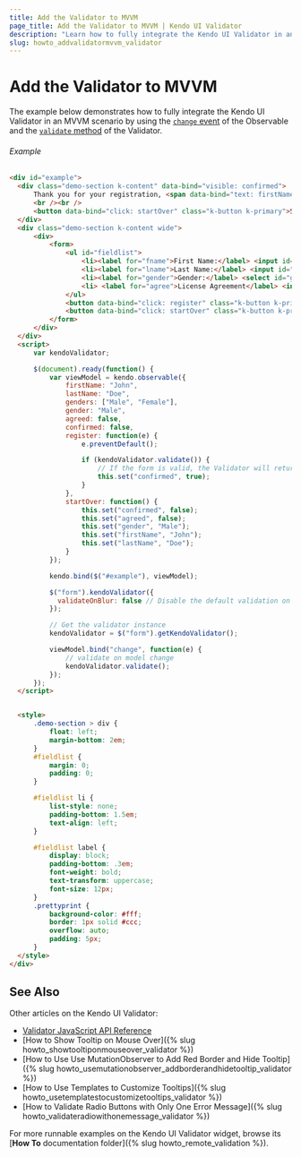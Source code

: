 ```yaml
---
title: Add the Validator to MVVM
page_title: Add the Validator to MVVM | Kendo UI Validator
description: "Learn how to fully integrate the Kendo UI Validator in an MVVM scenario."
slug: howto_addvalidatormvvm_validator
---
```


# Add the Validator to MVVM

The example below demonstrates how to fully integrate the Kendo UI Validator in an MVVM scenario by using the [`change` event](/api/javascript/data/observableobject#events-change) of the Observable and the [`validate` method](/api/javascript/ui/validator#methods-validate) of the Validator.

###### Example

```html
<div id="example">
  <div class="demo-section k-content" data-bind="visible: confirmed">
      Thank you for your registration, <span data-bind="text: firstName"></span> <span data-bind="text: lastName"></span>
      <br /><br />
      <button data-bind="click: startOver" class="k-button k-primary">Start Over</button>
  </div>
  <div class="demo-section k-content wide">
      <div>
          <form>
              <ul id="fieldlist">
                  <li><label for="fname">First Name:</label> <input id="fname" name="fname" data-bind="value: firstName" class="k-textbox" required validationMessage="First name is required"/></li>
                  <li><label for="lname">Last Name:</label> <input id="lname" name="lname" data-bind="value: lastName" class="k-textbox" required validationMessage="Last name is required"/></li>
                  <li><label for="gender">Gender:</label> <select id="gender" data-bind="source: genders, value: gender"></select></li>
                  <li> <label for="agree">License Agreement</label> <input type="checkbox" id="agree" name="agree" data-bind="checked: agreed" required validationMessage="You should agree the licence agreement"/> I have read the licence agreement</li>
              </ul>
              <button data-bind="click: register" class="k-button k-primary">Register</button>
              <button data-bind="click: startOver" class="k-button k-primary" type="button">Start Over</button>
          </form>
      </div>
  </div>
  <script>
      var kendoValidator;

      $(document).ready(function() {
          var viewModel = kendo.observable({
              firstName: "John",
              lastName: "Doe",
              genders: ["Male", "Female"],
              gender: "Male",
              agreed: false,
              confirmed: false,
              register: function(e) {
                  e.preventDefault();

                  if (kendoValidator.validate()) {
                      // If the form is valid, the Validator will return true
                      this.set("confirmed", true);
                  }
              },
              startOver: function() {
                  this.set("confirmed", false);
                  this.set("agreed", false);
                  this.set("gender", "Male");
                  this.set("firstName", "John");
                  this.set("lastName", "Doe");
              }
          });

          kendo.bind($("#example"), viewModel);

          $("form").kendoValidator({
            validateOnBlur: false // Disable the default validation on blur
          });

          // Get the validator instance
          kendoValidator = $("form").getKendoValidator();

          viewModel.bind("change", function(e) {
              // validate on model change
              kendoValidator.validate();
          });
      });
  </script>


  <style>        
      .demo-section > div {
          float: left;
          margin-bottom: 2em;
      }
      #fieldlist {
          margin: 0;
          padding: 0;
      }

      #fieldlist li {
          list-style: none;
          padding-bottom: 1.5em;
          text-align: left;
      }

      #fieldlist label {
          display: block;
          padding-bottom: .3em;
          font-weight: bold;
          text-transform: uppercase;
          font-size: 12px;
      }
      .prettyprint {
          background-color: #fff;
          border: 1px solid #ccc;
          overflow: auto;
          padding: 5px;
      }
  </style>
</div>
```

## See Also

Other articles on the Kendo UI Validator:

* [Validator JavaScript API Reference](/api/javascript/ui/validator)
* [How to Show Tooltip on Mouse Over]({% slug howto_showtooltiponmouseover_validator %})
* [How to Use Use MutationObserver to Add Red Border and Hide Tooltip]({% slug howto_usemutationobserver_addborderandhidetooltip_validator %})
* [How to Use Templates to Customize Tooltips]({% slug howto_usetemplatestocustomizetooltips_validator %})
* [How to Validate Radio Buttons with Only One Error Message]({% slug howto_validateradiowithonemessage_validator %})

For more runnable examples on the Kendo UI Validator widget, browse its [**How To** documentation folder]({% slug howto_remote_validation %}).
